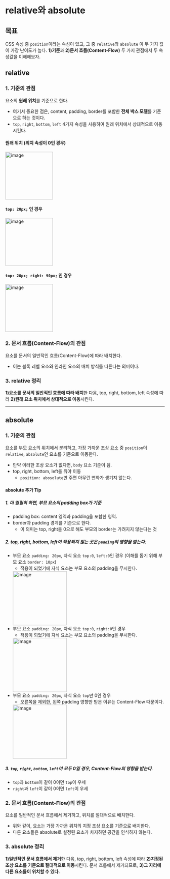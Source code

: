 # relative와 absolute

## 목표

CSS 속성 중 `position`이라는 속성이 있고, 그 중 `relative`와 `absolute` 이 두 가지 값이 가장 난이도가 높다.
**1)기준**과 **2)문서 흐름(Content-Flow)** 두 가지 관점에서 두 속성값을 이해해보자.

## relative

### 1. 기준의 관점

요소의 **원래 위치**를 기준으로 한다.

- 여기서 중요한 점은, content, padding, border를 포함한 **전체 박스 모델**를 기준으로 하는 것이다.
- `top`, `right`, `bottom`, `left` 4가지 속성을 사용하여 원래 위치에서 상대적으로 이동시킨다.

#### 원래 위치 (위치 속성이 0인 경우)

<img width="150" alt="image" src="https://github.com/red-dev-Mark/TIL/assets/93127663/8b12b8e8-1ed0-4821-8fa6-f3d4e9bebbe8">

#### `top: 20px;` 인 경우

<img width="150" alt="image" src="https://github.com/red-dev-Mark/TIL/assets/93127663/d855a93a-3b6b-476f-937b-2bb126599a7b">

#### `top: 20px; right: 90px;` 인 경우

<img width="150" alt="image" src="https://github.com/red-dev-Mark/TIL/assets/93127663/1ec61fe4-d1b3-4f22-a5ac-616218ec30b2">


### 2. 문서 흐름(Content-Flow)의 관점

요소를 문서의 일반적인 흐름(Content-Flow)에 따라 배치한다.

- 이는 블록 레벨 요소와 인라인 요소의 배치 방식를 따른다는 의미이다.

### 3. relative 정리

**1)요소를 문서의 일반적인 흐름에 따라 배치**한 다음, top, right, bottom, left 속성에 따라 **2)원래 요소 위치에서 상대적으로 이동**시킨다.

---

## absolute

### 1. 기준의 관점

요소를 부모 요소의 위치에서 분리하고, 가장 가까운 조상 요소 중 `position`이 `relative`, `absolute`인 요소를 기준으로 이동한다.

- 만약 이러한 조상 요소가 없다면, `body` 요소 기준이 됨.
- top, right, bottom, left를 줘야 이동
  - `position: abosolute`만 주면 아무런 변화가 생기지 않는다.

#### absolute 추가 Tip

##### 1. 더 엄밀히 하면, **부모 요소의 padding box**가 기준

- padding box: content 영역과 padding을 포함한 영역.
- border과 padding 경계를 기준으로 한다.
  - 이 의미는 top, right을 0으로 해도 부모의 border는 가려지지 않는다는 것

##### 2. top, right, bottom, left이 적용되지 않는 곳은 `padding`의 영향을 받는다.

- 부모 요소 `padding: 20px`, 자식 요소 `top:0`, `left:0`인 경우 (이해를 돕기 위해 부모 요소 `border: 10px`)
    - 적용이 되었기에 자식 요소는 부모 요소의 padding을 무시한다.<br>
  <img width="170" alt="image" src="https://github.com/red-dev-Mark/TIL/assets/93127663/49b0f1d1-f68f-4d5f-bf41-8e25d24a8d2c">
- 부모 요소 `padding: 20px`, 자식 요소 `top:0`, `right:0`인 경우
    - 적용이 되었기에 자식 요소는 부모 요소의 padding을 무시한다.<br>
    <img width="170" alt="image" src="https://github.com/red-dev-Mark/TIL/assets/93127663/40f2f6c9-0b62-41f9-91b7-31e37f2b08a3">
- 부모 요소 `padding: 20px`, 자식 요소 `top`만 0인 경우
    - 오른쪽을 제외한, 왼쪽 padding 영향만 받은 이유는 Content-Flow 때문이다.<br>
  <img width="170" alt="image" src="https://github.com/red-dev-Mark/TIL/assets/93127663/bfe8d3b3-caaf-445a-954c-ccf38b99465b">

##### 3. `top`, `right`, `bottom`, `left`이 모두 0일 경우, Content-Flow의 영향을 받는다.
- `top`과 `bottom`이 같이 0이면 `top`이 우세
- `right`과 `left`이 같이 0이면 `left`이 우세


### 2. 문서 흐름(Content-Flow)의 관점
요소를 일반적인 문서 흐름에서 제거하고, 위치를 절대적으로 배치한다.
- 위와 같이, 요소는 가장 가까운 위치의 지정 조상 요소를 기준으로 배치한다.
- 다른 요소들은 absolute로 설정된 요소가 차지하던 공간을 인식하지 않는다.

### 3. absolute 정리

**1)일반적인 문서 흐름에서 제거**한 다음, top, right, bottom, left 속성에 따라 **2)지정된 조상 요소를 기준으로 절대적으로 이동**시킨다. 문서 흐름에서 제거되므로, **3)그 자리에 다른 요소들이 위치할 수 있다.**

